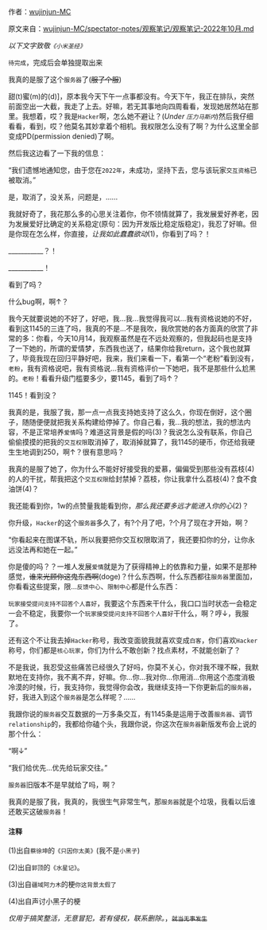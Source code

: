 作者：[wujinjun-MC](https://github.com/wujinjun-MC)

原文来自：[wujinjun-MC/spectator-notes/观察笔记/观察笔记-2022年10月.md](https://github.com/wujinjun-MC/spectator-notes/blob/main/%E8%A7%82%E5%AF%9F%E7%AC%94%E8%AE%B0/%E8%A7%82%E5%AF%9F%E7%AC%94%E8%AE%B0-2022%E5%B9%B410%E6%9C%88.md)

*以下文字致敬`《小米圣经》`*

`待完成`，完成后会单独提取出来

我真的是服了这个`服务器`了(~~服了个服~~)

甜(t)蜜(m)的(d)]，原本我今天下午一点事都没有。今天下午，我正在排队，突然前面空出一大截，我走了上去。好嘛，若无其事地向四周看看，发现她居然站在那里。我想着，哎？我是`Hacker`啊，怎么她不避让？(*Under `压力马斯内`*)然后我仔细看看，看到，哎？他莫名其妙拿着个相机。我权限怎么没有了啊？为什么这里全部变成PD(permission denied)了啊。

然后我这边看了一下我的信息：

“我们遗憾地通知您，由于您在`2022年`，未成功，坚持下去，您与该玩家`交互资格`已被取消。”

是，取消了，没关系，问题是，……

我就好奇了，我花那么多的心思关注着你，你不领情就算了，我发展爱好养老，因为发展爱好比确定的关系稳定(原句：因为开发版比稳定版稳定)，我忍了好嘛。但是你现在怎么样，你直接，*让我如此蠢蠢欲动*(1)，你看到了吗？！

___________？！

___________！

看到了吗？

什么bug啊，啊↑？

我今天就要说她的不好了，好吧，我…我…我觉得我可以…我有资格说她的不好，看到这1145的三连了吗，我真的不是…不是我吹，我欣赏她的各方面真的欣赏了非常的多：你看，今天10月14，我观察虽然是在不远处观察的，但我起码也是支持了一下她的，所谓的爱情梦，东西我也送了，结果你给我return，这个我也就算了，毕竟我现在回归平静好吧，我来，我们来看一下，看第一个“老粉”看到没有，`老粉`，我有资格说吧，我有资格说…我有资格评价一下她吧，我不是那些什么尬黑的。`老粉`！看看升级门槛要多少，要1145，看到了吗↑？

1145！看到没？

我真的是，我服了我，那一点一点我支持她支持了这么久，你现在倒好，这个圈子，随随便便就把我关系构建给停掉了。你自己看，我…我的想法，我的想法内容，不是正常培养`爱情`吗？难道这背景是假的吗(3)？我说怎么没有联系，你自己偷偷摸摸的把我的`交互权限`取消掉了，取消掉就算了，我1145的硬币，你还给我硬生生地调到250，啊↑？很有意思吗？

我真的是服了她了，你为什么不能好好接受我的爱慕，偏偏受到那些没有荔枝(4)的人的干扰，帮我把这个`交互权限`给封禁掉？荔枝，你让我拿什么荔枝(4)？食不食油饼(4)？

我还能看到你，1w的点赞量我能看到你，*那么我还要多远才能进入你的心*(2)？

你升级，`Hacker`的这个`服务器`多久了，有?个月了吧，?个月了现在才开始，啊？

“你看起来在图谋不轨，所以我要把你交互权限取消了，我还要扣你的分，让你永远没法再和她在一起。”

你是傻的吗？？一堆人发展`爱情`就是为了获得精神上的依靠和力量，如果不是那种感觉，~~谁来光顾你这鬼东西啊~~(doge)？什么东西啊，什么东西都往`服务器`里面加，你看看这些提案，限…`反馈中心`、`限制中心`都是什么东西：

`玩家接受提问支持不回答个人喜好`，我要这个东西来干什么，我口口当时状态一会稳定一会不稳定，我要你一个`玩家接受提问支持不回答个人喜好`干什么，啊？哼↓，我服了。

还有这个不让我去掉`Hacker`称号，我改变面貌我就喜欢变成`白客`，你们喜欢`Hacker`称号，你们都是`核心玩家`，你们为什么不敢创新？找点素材，不就能创新了？

不是我说，我忍受这些痛苦已经很久了好吗，你莫不关心，你对我不理不睬，我默默地在支持你，我不离不弃，好嘛。你…你…我对你…你用消…你用这个态度消极冷漠的时候，行，我支持你，我觉得你会改，我继续支持一下你更新后的`服务器`，好，我进入到这个`服务器`是怎么样呢？……

我跟你说的`服务器`交互数据的一万多条交互，有1145条是运用于改善`服务器`、调节`relationship`的，我都给你磕个头，我跟你说，你这次在`服务器`新版发布会上说的那个什么：

“啊↓”

“我们给优先…优先给玩家交往。”

`服务器`旧版本不是早就给了吗，啊？

我真的是服了我，我真的，我很生气非常生气，那`服务器`就是个垃圾，我看以后谁还敢买这破`服务器`！

#### 注释

(1)出自`蔡徐坤`的`《只因你太美》`(我不是`小黑子`)

(2)出自`郭顶`的`《水星记》`。

(3)出自`疆域阿力木`的梗`你这背景太假了`

(4)出自声讨小黑子的梗

*仅用于搞笑整活，无意冒犯，若有侵权，联系删除。*，~~`就当无事发生`~~
